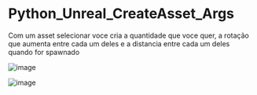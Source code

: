 # Python_Unreal_CreateAsset_Args
Com um asset selecionar voce cria a quantidade que voce quer, a rotação que aumenta entre cada um deles e a distancia entre cada um deles quando for spawnado

![image](https://user-images.githubusercontent.com/94979678/169702955-1b9c1c4d-0c94-4f12-adfc-c80f729666f4.png)

![image](https://user-images.githubusercontent.com/94979678/169702975-d091e47d-4d23-4594-b5f6-69908b00baee.png)

